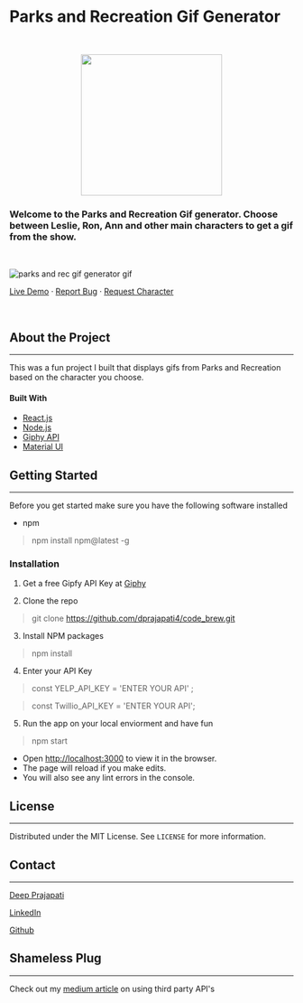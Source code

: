 # Parks and Recreation Gif Generator
&nbsp;

<p align="center">
  <img height=250 src="https://static.wikia.nocookie.net/parksandrecreation/images/8/84/Season_1.jpg/revision/latest/top-crop/width/360/height/450?cb=20111015211806">
</p>



### Welcome to the  Parks and Recreation Gif generator. Choose between Leslie, Ron, Ann and other main characters to get a gif from the show.
&nbsp;
&nbsp;

![parks and rec gif generator gif](./src/assets/parksNrec.gif)


[Live Demo]()  · [Report Bug](mailto:dprajap2@gmail.com?subject=[GitHub]%20ParksnRec%20Gif%20Generator)   ·  [Request Character](mailto:dprajap2@gmail.com?subject=[GitHub]%20ParksnRec%20Gif%20Generator )

&nbsp;

## **About the Project**
***
This was a fun project I built that displays gifs from Parks and Recreation based on the character you choose.
&nbsp;
#### **Built With**
- [React.js](https://reactjs.org/)
- [Node.js](https://nodejs.org/en/)
- [Giphy API](https://developers.giphy.com/docs/api/)
- [Material UI](https://material-ui.com/)


## **Getting Started**
***

Before you get started make sure you have the following software installed

- npm
>  npm install npm@latest -g

### **Installation**
1. Get a free Gipfy API Key at [Giphy](https://developers.giphy.com/)

2. Clone the repo

  >git clone  https://github.com/dprajapati4/code_brew.git

3. Install NPM packages
  >npm install

4. Enter your API Key

>const YELP_API_KEY = 'ENTER YOUR API' ;

>const Twillio_API_KEY = 'ENTER YOUR API';

5. Run the app on your local enviorment and have fun
  >npm start

  - Open [http://localhost:3000](http://localhost:3000) to view it in the browser.
  - The page will reload if you make edits.
  - You will also see any lint errors in the console.

## **License**
***
Distributed under the MIT License. See `LICENSE` for more information.

## **Contact**
***
[Deep Prajapati](mailto:dprajap2@gmail.com?subject=[GitHub]%20ParksnRec%20Gif%20Generator)

[LinkedIn](https://www.linkedin.com/in/deepprajapati)

[Github](https://github.com/dprajapati4/parks-n-recs-gif-app)

## **Shameless Plug**
***
Check out my [medium article](https://dprajap2.medium.com/so-you-want-to-use-an-api-e291ce1b7949) on using third party API's